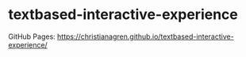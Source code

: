 # textbased-interactive-experience

GitHub Pages: https://christianagren.github.io/textbased-interactive-experience/